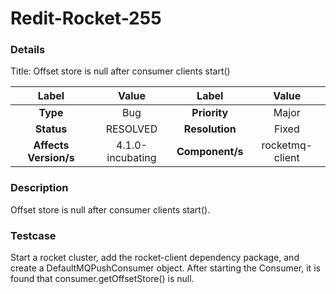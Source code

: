 # Redit-Rocket-255

### Details
Title: Offset store is null after consumer clients start()

|         Label         |    Value     | Label           |       Value        |
|:---------------------:|:------------:|:---------------:|:------------------:|
|       **Type**        |     Bug      | **Priority**    |       Major        |
|      **Status**       |    RESOLVED    | **Resolution**  |       Fixed        |
| **Affects Version/s** | 4.1.0-incubating | **Component/s** |      rocketmq-client       |

### Description

Offset store is null after consumer clients start().

### Testcase

Start a rocket cluster, add the rocket-client dependency package, and create a DefaultMQPushConsumer object. After starting the Consumer, it is found that consumer.getOffsetStore() is null.